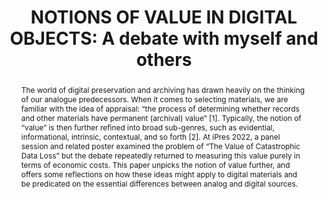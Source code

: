 ---
abstract: 'The world of digital preservation and archiving has drawn heavily on the
  thinking of our analogue predecessors. When it comes to selecting materials, we
  are familiar with the idea of appraisal: “the process of determining whether records
  and other materials have permanent (archival) value” [1]. Typically, the notion
  of “value” is then further refined into broad sub-genres, such as evidential, informational,
  intrinsic, contextual, and so forth [2]. At iPres 2022, a panel session and related
  poster examined the problem of “The Value of Catastrophic Data Loss” but the debate
  repeatedly returned to measuring this value purely in terms of economic costs. This
  paper unpicks the notion of value further, and offers some reflections on how these
  ideas might apply to digital materials and be predicated on the essential differences
  between analog and digital sources.'
creators:
- Popham, Michael
date: null
document_url: https://www.ideals.illinois.edu/items/128331/bitstreams/429027/data.pdf
grand_parent: iPRES
institutions: []
keywords:
- appraisal
- value
- cost
landing_page_url: https://hdl.handle.net/2142/121128
language: eng
layout: publication
license: CC-BY 4.0 International
notes_url: null
parent: iPRES 2023
presentation_url: null
publication_type: paper
size: null
source_name: iPRES
title: 'NOTIONS OF VALUE IN DIGITAL OBJECTS: A debate with myself and others'
year: 2023
---